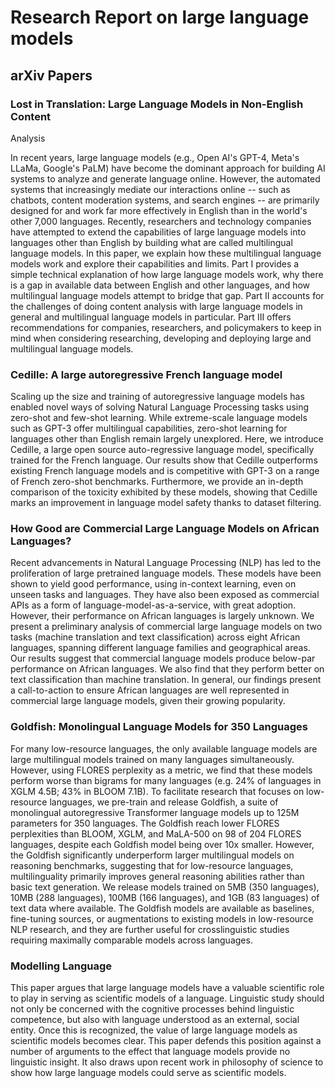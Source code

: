 # Research Report on large language models

## arXiv Papers

### Lost in Translation: Large Language Models in Non-English Content
  Analysis

  In recent years, large language models (e.g., Open AI's GPT-4, Meta's LLaMa,
Google's PaLM) have become the dominant approach for building AI systems to
analyze and generate language online. However, the automated systems that
increasingly mediate our interactions online -- such as chatbots, content
moderation systems, and search engines -- are primarily designed for and work
far more effectively in English than in the world's other 7,000 languages.
Recently, researchers and technology companies have attempted to extend the
capabilities of large language models into languages other than English by
building what are called multilingual language models.
  In this paper, we explain how these multilingual language models work and
explore their capabilities and limits. Part I provides a simple technical
explanation of how large language models work, why there is a gap in available
data between English and other languages, and how multilingual language models
attempt to bridge that gap. Part II accounts for the challenges of doing
content analysis with large language models in general and multilingual
language models in particular. Part III offers recommendations for companies,
researchers, and policymakers to keep in mind when considering researching,
developing and deploying large and multilingual language models.


### Cedille: A large autoregressive French language model

  Scaling up the size and training of autoregressive language models has
enabled novel ways of solving Natural Language Processing tasks using zero-shot
and few-shot learning. While extreme-scale language models such as GPT-3 offer
multilingual capabilities, zero-shot learning for languages other than English
remain largely unexplored. Here, we introduce Cedille, a large open source
auto-regressive language model, specifically trained for the French language.
Our results show that Cedille outperforms existing French language models and
is competitive with GPT-3 on a range of French zero-shot benchmarks.
Furthermore, we provide an in-depth comparison of the toxicity exhibited by
these models, showing that Cedille marks an improvement in language model
safety thanks to dataset filtering.


### How Good are Commercial Large Language Models on African Languages?

  Recent advancements in Natural Language Processing (NLP) has led to the
proliferation of large pretrained language models. These models have been shown
to yield good performance, using in-context learning, even on unseen tasks and
languages. They have also been exposed as commercial APIs as a form of
language-model-as-a-service, with great adoption. However, their performance on
African languages is largely unknown. We present a preliminary analysis of
commercial large language models on two tasks (machine translation and text
classification) across eight African languages, spanning different language
families and geographical areas. Our results suggest that commercial language
models produce below-par performance on African languages. We also find that
they perform better on text classification than machine translation. In
general, our findings present a call-to-action to ensure African languages are
well represented in commercial large language models, given their growing
popularity.


### Goldfish: Monolingual Language Models for 350 Languages

  For many low-resource languages, the only available language models are large
multilingual models trained on many languages simultaneously. However, using
FLORES perplexity as a metric, we find that these models perform worse than
bigrams for many languages (e.g. 24% of languages in XGLM 4.5B; 43% in BLOOM
7.1B). To facilitate research that focuses on low-resource languages, we
pre-train and release Goldfish, a suite of monolingual autoregressive
Transformer language models up to 125M parameters for 350 languages. The
Goldfish reach lower FLORES perplexities than BLOOM, XGLM, and MaLA-500 on 98
of 204 FLORES languages, despite each Goldfish model being over 10x smaller.
However, the Goldfish significantly underperform larger multilingual models on
reasoning benchmarks, suggesting that for low-resource languages,
multilinguality primarily improves general reasoning abilities rather than
basic text generation. We release models trained on 5MB (350 languages), 10MB
(288 languages), 100MB (166 languages), and 1GB (83 languages) of text data
where available. The Goldfish models are available as baselines, fine-tuning
sources, or augmentations to existing models in low-resource NLP research, and
they are further useful for crosslinguistic studies requiring maximally
comparable models across languages.


### Modelling Language

  This paper argues that large language models have a valuable scientific role
to play in serving as scientific models of a language. Linguistic study should
not only be concerned with the cognitive processes behind linguistic
competence, but also with language understood as an external, social entity.
Once this is recognized, the value of large language models as scientific
models becomes clear. This paper defends this position against a number of
arguments to the effect that language models provide no linguistic insight. It
also draws upon recent work in philosophy of science to show how large language
models could serve as scientific models.
